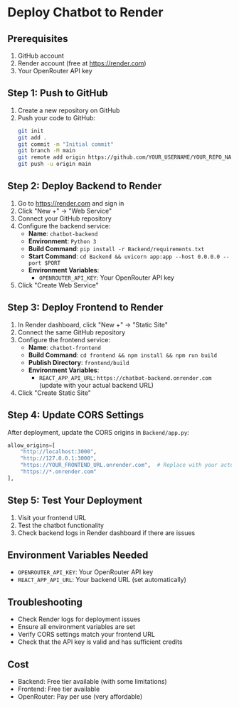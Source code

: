 # Deploy Chatbot to Render

## Prerequisites
1. GitHub account
2. Render account (free at https://render.com)
3. Your OpenRouter API key

## Step 1: Push to GitHub
1. Create a new repository on GitHub
2. Push your code to GitHub:
   ```bash
   git init
   git add .
   git commit -m "Initial commit"
   git branch -M main
   git remote add origin https://github.com/YOUR_USERNAME/YOUR_REPO_NAME.git
   git push -u origin main
   ```

## Step 2: Deploy Backend to Render
1. Go to https://render.com and sign in
2. Click "New +" → "Web Service"
3. Connect your GitHub repository
4. Configure the backend service:
   - **Name**: `chatbot-backend`
   - **Environment**: `Python 3`
   - **Build Command**: `pip install -r Backend/requirements.txt`
   - **Start Command**: `cd Backend && uvicorn app:app --host 0.0.0.0 --port $PORT`
   - **Environment Variables**:
     - `OPENROUTER_API_KEY`: Your OpenRouter API key
5. Click "Create Web Service"

## Step 3: Deploy Frontend to Render
1. In Render dashboard, click "New +" → "Static Site"
2. Connect the same GitHub repository
3. Configure the frontend service:
   - **Name**: `chatbot-frontend`
   - **Build Command**: `cd frontend && npm install && npm run build`
   - **Publish Directory**: `frontend/build`
   - **Environment Variables**:
     - `REACT_APP_API_URL`: `https://chatbot-backend.onrender.com` (update with your actual backend URL)
4. Click "Create Static Site"

## Step 4: Update CORS Settings
After deployment, update the CORS origins in `Backend/app.py`:
```python
allow_origins=[
    "http://localhost:3000", 
    "http://127.0.0.1:3000",
    "https://YOUR_FRONTEND_URL.onrender.com",  # Replace with your actual frontend URL
    "https://*.onrender.com"
],
```

## Step 5: Test Your Deployment
1. Visit your frontend URL
2. Test the chatbot functionality
3. Check backend logs in Render dashboard if there are issues

## Environment Variables Needed
- `OPENROUTER_API_KEY`: Your OpenRouter API key
- `REACT_APP_API_URL`: Your backend URL (set automatically)

## Troubleshooting
- Check Render logs for deployment issues
- Ensure all environment variables are set
- Verify CORS settings match your frontend URL
- Check that the API key is valid and has sufficient credits

## Cost
- Backend: Free tier available (with some limitations)
- Frontend: Free tier available
- OpenRouter: Pay per use (very affordable)

